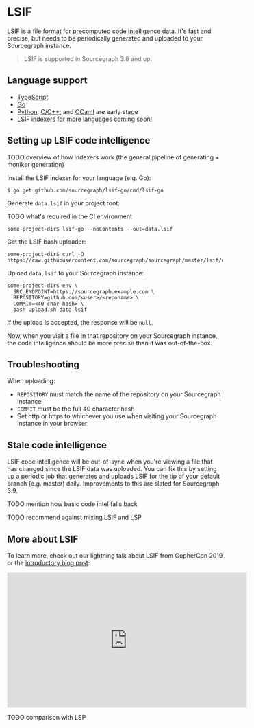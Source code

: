 # LSIF

LSIF is a file format for precomputed code intelligence data. It's fast and precise, but needs to be periodically generated and uploaded to your Sourcegraph instance.

> LSIF is supported in Sourcegraph 3.8 and up.

## Language support

- [TypeScript](https://github.com/Microsoft/lsif-node/tree/master/tsc)
- [Go](https://github.com/sourcegraph/lsif-go)
- [Python](https://github.com/sourcegraph/lsif-py), [C/C++](https://github.com/sourcegraph/lsif-cpp), and [OCaml](https://github.com/sourcegraph/merlin-to-coif) are early stage
- LSIF indexers for more languages coming soon!

## Setting up LSIF code intelligence

TODO overview of how indexers work (the general pipeline of generating + moniker generation)

Install the LSIF indexer for your language (e.g. Go):

```
$ go get github.com/sourcegraph/lsif-go/cmd/lsif-go
```

Generate `data.lsif` in your project root:

TODO what's required in the CI environment

```
some-project-dir$ lsif-go --noContents --out=data.lsif
```

Get the LSIF bash uploader:

```
some-project-dir$ curl -O https://raw.githubusercontent.com/sourcegraph/sourcegraph/master/lsif/upload.sh
```

Upload `data.lsif` to your Sourcegraph instance:

```
some-project-dir$ env \
  SRC_ENDPOINT=https://sourcegraph.example.com \
  REPOSITORY=github.com/<user>/<reponame> \
  COMMIT=<40 char hash> \
  bash upload.sh data.lsif
```

If the upload is accepted, the response will be `null`.

Now, when you visit a file in that repository on your Sourcegraph instance, the code intelligence should be more precise than it was out-of-the-box.

## Troubleshooting

When uploading:

- `REPOSITORY` must match the name of the repository on your Sourcegraph instance
- `COMMIT` must be the full 40 character hash
- Set http or https to whichever you use when visiting your Sourcegraph instance in your browser

## Stale code intelligence

LSIF code intelligence will be out-of-sync when you're viewing a file that has changed since the LSIF data was uploaded. You can fix this by setting up a periodic job that generates and uploads LSIF for the tip of your default branch (e.g. master) daily. Improvements to this are slated for Sourcegraph 3.9.

TODO mention how basic code intel falls back

TODO recommend against mixing LSIF and LSP

## More about LSIF

To learn more, check out our lightning talk about LSIF from GopherCon 2019 or the [introductory blog post](https://about.sourcegraph.com/blog/code-intelligence-with-lsif):

<iframe width="560" height="315" src="https://www.youtube.com/embed/fMIRKRj_A88" frameborder="0" allow="accelerometer; autoplay; encrypted-media; gyroscope; picture-in-picture" allowfullscreen></iframe>

TODO comparison with LSP
